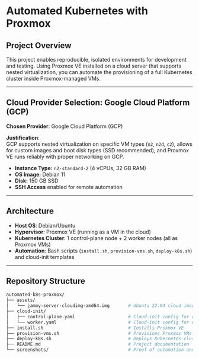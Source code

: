 # Automated Kubernetes with Proxmox

## Project Overview

This project enables reproducible, isolated environments for development and testing. Using Proxmox VE installed on a cloud server that supports nested virtualization, you can automate the provisioning of a full Kubernetes cluster inside Proxmox-managed VMs.

---

## Cloud Provider Selection: Google Cloud Platform (GCP)

**Chosen Provider**: Google Cloud Platform (GCP)

**Justification**:  
GCP supports nested virtualization on specific VM types (`n2`, `n2d`, `c2`), allows for custom images and boot disk types (SSD recommended), and Proxmox VE runs reliably with proper networking on GCP.

- **Instance Type:** `n2-standard-2` (4 vCPUs, 32 GB RAM)
- **OS Image:** Debian 11
- **Disk:** 150 GB SSD
- **SSH Access** enabled for remote automation

---

## Architecture

- **Host OS**: Debian/Ubuntu
- **Hypervisor**: Proxmox VE (running as a VM in the cloud)
- **Kubernetes Cluster**: 1 control-plane node + 2 worker nodes (all as Proxmox VMs)
- **Automation**: Bash scripts (`install.sh`, `provision-vms.sh`, `deploy-k8s.sh`) and cloud-init templates

---

## Repository Structure

```bash
automated-k8s-proxmox/
├── assets/
│   └── jammy-server-cloudimg-amd64.img       # Ubuntu 22.04 cloud image
├── cloud-init/
│   ├── control-plane.yaml                    # Cloud-init config for control plane
│   └── worker.yaml                           # Cloud-init config for worker nodes
├── install.sh                                # Installs Proxmox VE
├── provision-vms.sh                          # Provisions Proxmox VMs using cloud-init
├── deploy-k8s.sh                             # Deploys Kubernetes cluster in VMs
├── README.md                                 # Project documentation
└── screenshots/                              # Proof of automation and cluster state

